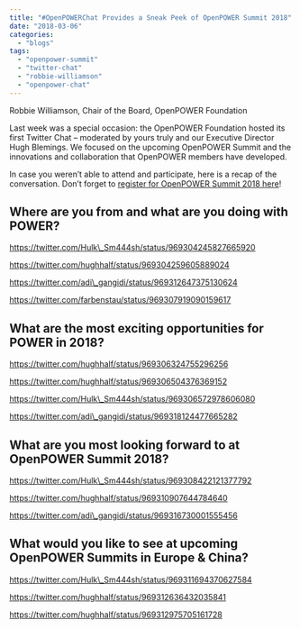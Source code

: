 ```yaml
---
title: "#OpenPOWERChat Provides a Sneak Peek of OpenPOWER Summit 2018"
date: "2018-03-06"
categories: 
  - "blogs"
tags: 
  - "openpower-summit"
  - "twitter-chat"
  - "robbie-williamson"
  - "openpower-chat"
---
```


Robbie Williamson, Chair of the Board, OpenPOWER Foundation

Last week was a special occasion: the OpenPOWER Foundation hosted its first Twitter Chat – moderated by yours truly and our Executive Director Hugh Blemings. We focused on the upcoming OpenPOWER Summit and the innovations and collaboration that OpenPOWER members have developed.

In case you weren’t able to attend and participate, here is a recap of the conversation. Don’t forget to [register for OpenPOWER Summit 2018 here](https://openpowerfoundation.org/summit-2018-03-us/)!

## Where are you from and what are you doing with POWER?

https://twitter.com/Hulk\_Sm444sh/status/969304245827665920

https://twitter.com/hughhalf/status/969304259605889024

https://twitter.com/adi\_gangidi/status/969312647375130624

https://twitter.com/farbenstau/status/969307919090159617

## What are the most exciting opportunities for POWER in 2018?

https://twitter.com/hughhalf/status/969306324755296256

https://twitter.com/hughhalf/status/969306504376369152

https://twitter.com/Hulk\_Sm444sh/status/969306572978606080

https://twitter.com/adi\_gangidi/status/969318124477665282

## What are you most looking forward to at OpenPOWER Summit 2018?

https://twitter.com/Hulk\_Sm444sh/status/969308422121377792

https://twitter.com/hughhalf/status/969310907644784640

https://twitter.com/adi\_gangidi/status/969316730001555456

## What would you like to see at upcoming OpenPOWER Summits in Europe & China?

https://twitter.com/Hulk\_Sm444sh/status/969311694370627584

https://twitter.com/hughhalf/status/969312636432035841

https://twitter.com/hughhalf/status/969312975705161728
